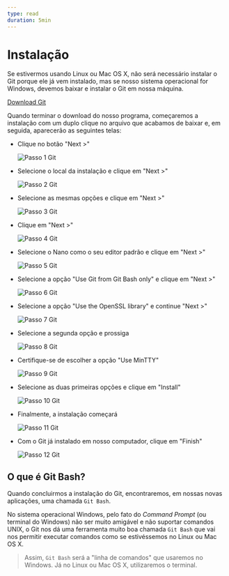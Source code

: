 ```yaml
---
type: read
duration: 5min
---
```


# Instalação

Se estivermos usando Linux ou Mac OS X, não será necessário instalar o Git
porque ele já vem instalado, mas se nosso sistema operacional for Windows,
devemos baixar e instalar o Git em nossa máquina.

[Download Git](https://git-scm.com/download/win)

Quando terminar o download do nosso programa, começaremos a instalação com um
duplo clique no arquivo que acabamos de baixar e, em seguida, aparecerão as
seguintes telas:

- Clique no botão "Next >"

  ![Passo 1 Git](https://user-images.githubusercontent.com/11894994/58835921-ab791400-862d-11e9-83fc-cb5f1c35d5a5.png)

- Selecione o local da instalação e clique em "Next >"

  ![Passo 2 Git](https://user-images.githubusercontent.com/11894994/58835922-ab791400-862d-11e9-8fad-e9384a8402f0.png)

- Selecione as mesmas opções e clique em "Next >"

  ![Passo 3 Git](https://user-images.githubusercontent.com/11894994/58835923-ab791400-862d-11e9-9438-6243735a6c1e.png)

- Clique em "Next >"

  ![Passo 4 Git](https://user-images.githubusercontent.com/11894994/58836048-fd219e80-862d-11e9-8ad0-ada7b3e7d3bc.png)

- Selecione o Nano como o seu editor padrão e clique em "Next >"

  ![Passo 5 Git](https://user-images.githubusercontent.com/11894994/58836050-fd219e80-862d-11e9-8d65-714ad0b6f240.png)

- Selecione a opção "Use Git from Git Bash only" e clique em "Next >"

  ![Passo 6 Git](https://user-images.githubusercontent.com/11894994/58836051-fdba3500-862d-11e9-8400-d436554381c2.png)

- Selecione a opção "Use the OpenSSL library" e continue "Next >"

  ![Passo 7 Git](https://user-images.githubusercontent.com/11894994/58836054-001c8f00-862e-11e9-99bc-6db7d5bd8c32.png)

- Selecione a segunda opção e prossiga

  ![Passo 8 Git](https://user-images.githubusercontent.com/11894994/58836055-00b52580-862e-11e9-9072-78d7a5b94b42.png)

- Certifique-se de escolher a opção "Use MinTTY"

  ![Passo 9 Git](https://user-images.githubusercontent.com/11894994/58836056-00b52580-862e-11e9-934b-bac93567f6fc.png)

- Selecione as duas primeiras opções e clique em "Install"

  ![Passo 10 Git](https://user-images.githubusercontent.com/11894994/58836057-00b52580-862e-11e9-9f32-a5976b91401c.png)

- Finalmente, a instalação começará

  ![Passo 11 Git](https://user-images.githubusercontent.com/11894994/58836059-00b52580-862e-11e9-823a-f02471c7d4bf.png)

- Com o Git já instalado em nosso computador, clique em "Finish"

  ![Passo 12 Git](https://user-images.githubusercontent.com/11894994/58836061-014dbc00-862e-11e9-9c74-6c72556b9b35.png)

## O que é Git Bash?

Quando concluirmos a instalação do Git, encontraremos, em nossas novas
aplicações, uma chamada `Git Bash`.

No sistema operacional Windows, pelo fato do _Command Prompt_ \(ou terminal do
Windows\) não ser muito amigável e não suportar comandos UNIX, o Git nos dá uma
ferramenta muito boa chamada `Git Bash` que vai nos permitir executar comandos
como se estivéssemos no Linux ou Mac OS X.

> Assim, `Git Bash` será a "linha de comandos" que usaremos no Windows. Já no
> Linux ou Mac OS X, utilizaremos o terminal.
